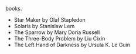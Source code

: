 books. 
- Star Maker by Olaf Stapledon
- Solaris by Stanislaw Lem
- The Sparrow by Mary Doria Russell
- The Three-Body Problem by Liu Cixin
- The Left Hand of Darkness by Ursula K. Le Guin
